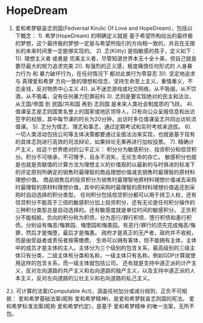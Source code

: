 # HopeDream
1. 爱和希梦联宙孞则国(Fedversal Kirulic Of Love and HopeDream)，包括以下概念：
1). 希梦(HopeDream) 的明确定义就是 基于希望所构绘出的最终极的梦想，这个最终极的梦想一定是与希望所指引的方向相一致的，并且在无限长的未来时间里一定能够实现的。
2). 孞(Kiitty) 是指敏感的孩子，定义如下：
1)). 理想主义者 或者是 完美主义者，尽管知道世界本无十全十美，但自己就是要尽最大的努力追求完美
2)). 有强烈的正义感，极度痛恨任何形式的 人身暴力行为 和 暴力破坏行为，在任何情况下 都对此类行为零容忍
3)). 坚定地追求与 真理爱和希梦 方向一致的理想和信念，坚持生命至上主义，重情重义，不恋金钱，反对物质中心主义
4)). 从不迷恋游戏或社交网络，从不吸烟，从不饮酒，从不吸毒，没有任何暴力犯罪前科
3). 孞则是要实现绝对的民主和法治，从王国/帝国 到 民国/共和国 再到 孞则国 是未来人类社会制度质的飞跃。
4). 值课呈孞是孞则国里名誉上的国家或地区领导人，只有向公众呈报信息和出访签字的权限，其中每节课的时长为20分钟，出访时多位值课呈孞共同出访轮流值课。
5). 孞分为情孞、理孞和事孞，通过定期考试和实时考核来选拔。
6). 一切人类活动包括公司等主体决策都要通过全面法治来实现，也就是基于现有的具体孞则进行高效的司法辩论，如果辩论无果再进行加权投票。
7). 精确计产主义，给这个世界绝对的公平正义：
积分分为敏感积分、投资积分和信贷积分。积分不可继承，不可赠予，且永不消失，无论生命的存亡。
敏感积分也就是也就是贡献值的计算方法为理想主义的价值观的以最新的与时俱进的标准下的评定原则所确定的销售时最理智的商品理想价值减去销售时最理智的原材料理想价值。
商品销售后的投资积分为销售时最理智地原材料理想价值减去采购时最理智的原材料理想价值，其中的采购时最理智的原材料理想价值返还到采购时自动选择的积分类型。
任何积分包括信贷积分都可以用于捍卫人权，还有信贷积分不能高于三倍的敏感积分加上投资积分，还有无论是任何积分操作的三种积分类型总是自动选择的。还有敏感度就是单位时间的敏感积分。
正负积分不能相抵，负向的积分称为积债，分为恶行/罪行积债、堕行积债和愚行积债。分别设有悔恶/悔罪园、悔堕园和悔愚园。有恶行/罪行的须先完成悔恶/悔罪，然后才是悔堕，最后才是悔愚。
政府才是真正的无产者，政府并不收税，而是由受益者或责任者按需缴费。
生命可以拥有客体，但不能拥有主体，主体中的成员才是主体的主人。主体分为三个级别的包含关系，最高级别的三级主体只有分类，二级主体有分类和名称，一级主体只有名称。例如GDP计算就使用这样的包含关系，而一级主体就包括公司。
还有就是支持中道正派的计产主义，反对左向道路的共产主义和右向道路的独产主义，以及支持中道正派的人本主义，反对左向道路的公社主义和右向道路的私己主义。

2.). 可计算的法案(Computable Act)，涵盖任何加分或减分规则，正负不可相抵：
爱和希梦基础法案(昵称 爱和希梦精神)，是爱和希梦联宙孞则国的宪法。
爱和希梦标准法案(昵称 爱和希梦约定)，是基于 爱和希梦精神 的唯一法案，无所不包。
